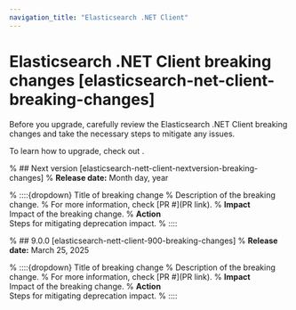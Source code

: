 ```yaml
---
navigation_title: "Elasticsearch .NET Client"
---
```


# Elasticsearch .NET Client breaking changes [elasticsearch-net-client-breaking-changes]
Before you upgrade, carefully review the Elasticsearch .NET Client breaking changes and take the necessary steps to mitigate any issues. 

To learn how to upgrade, check out <uprade docs>.

% ## Next version [elasticsearch-nett-client-nextversion-breaking-changes]
% **Release date:** Month day, year

% ::::{dropdown} Title of breaking change 
% Description of the breaking change.
% For more information, check [PR #](PR link).
% **Impact**<br> Impact of the breaking change.
% **Action**<br> Steps for mitigating deprecation impact.
% ::::

% ## 9.0.0 [elasticsearch-nett-client-900-breaking-changes]
% **Release date:** March 25, 2025

% ::::{dropdown} Title of breaking change 
% Description of the breaking change.
% For more information, check [PR #](PR link).
% **Impact**<br> Impact of the breaking change.
% **Action**<br> Steps for mitigating deprecation impact.
% ::::